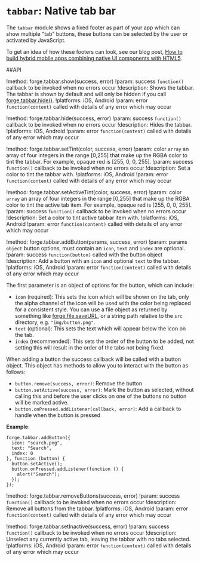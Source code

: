 ``tabbar``: Native tab bar
==========================

The ``tabbar`` module shows a fixed footer as part of your app which can
show multiple "tab" buttons, these buttons can be selected by the user
or activated by JavaScript.

To get an idea of how these footers can look, see our blog post, [How to build hybrid mobile apps combining native UI components with HTML5](<http://trigger.io/cross-platform-application-development-blog/2012/04/30/how-to-build-hybrid-mobile-apps-combining-native-ui-components-with-html5/>).

##API

!method: forge.tabbar.show(success, error)
!param: success `function()` callback to be invoked when no errors occur
!description: Shows the tabbar. The tabbar is shown by default and will only be hidden if you call [forge.tabbar.hide()](index.html#forgetabbarhidesuccess-error).
!platforms: iOS, Android
!param: error `function(content)` called with details of any error which may occur

!method: forge.tabbar.hide(success, error)
!param: success `function()` callback to be invoked when no errors occur
!description: Hides the tabbar.
!platforms: iOS, Android
!param: error `function(content)` called with details of any error which may occur

!method: forge.tabbar.setTint(color, success, error)
!param: color `array` an array of four integers in the range [0,255] that make up the RGBA color to tint the tabbar. For example, opaque red is [255, 0, 0, 255].
!param: success `function()` callback to be invoked when no errors occur
!description: Set a color to tint the tabbar with.
!platforms: iOS, Android
!param: error `function(content)` called with details of any error which may occur

!method: forge.tabbar.setActiveTint(color, success, error)
!param: color `array` an array of four integers in the range [0,255] that make up the RGBA color to tint the active tab item. For example, opaque red is [255, 0, 0, 255].
!param: success `function()` callback to be invoked when no errors occur
!description: Set a color to tint active tabbar item with.
!platforms: iOS, Android
!param: error `function(content)` called with details of any error which may occur

!method: forge.tabbar.addButton(params, success, error)
!param: params `object` button options, must contain an ``icon``, ``text`` and ``index`` are optional.
!param: success `function(button)` called with the button object
!description: Add a button with an ``icon`` and optional ``text`` to the tabbar. 
!platforms: iOS, Android
!param: error `function(content)` called with details of any error which may occur

The first parameter is an object of options for the button, which can include:

-  ``icon`` (required): This sets the icon which will be shown on the
   tab, only the alpha channel of the icon will be used with the color
   being replaced for a consistent style. You can use a file object as
   returned by something like [forge.file.saveURL](/modules/file/current/docs/index.html#forgefilesaveurlurl-success-error), or a
   string path relative to the ``src`` directory, e.g.
   ``"img/button.png"``.
-  ``text`` (optional): This sets the text which will appear below the
   icon on the tab.
-  ``index`` (recommended): This sets the order of the button to be
   added, not setting this will result in the order of the tabs not
   being fixed.

When adding a button the success callback will be called with a button
object. This object has methods to allow you to interact with the button
as follows:

-  ``button.remove(success, error)``: Remove the button
-  ``button.setActive(success, error)``: Mark the button as selected,
   without calling this and before the user clicks on one of the buttons
   no button will be marked active.
-  ``button.onPressed.addListener(callback, error)``: Add a callback to
   handle when the button is pressed

**Example**:

    forge.tabbar.addButton({
      icon: "search.png",
      text: "Search",
      index: 0
    }, function (button) {
      button.setActive();
      button.onPressed.addListener(function () {
        alert("Search");
      });
    });

!method: forge.tabbar.removeButtons(success, error)
!param: success `function()` callback to be invoked when no errors occur
!description: Remove all buttons from the tabbar.
!platforms: iOS, Android
!param: error `function(content)` called with details of any error which may occur

!method: forge.tabbar.setInactive(success, error)
!param: success `function()` callback to be invoked when no errors occur
!description: Unselect any currently active tab, leaving the tabbar with no tabs selected.
!platforms: iOS, Android
!param: error `function(content)` called with details of any error which may occur


